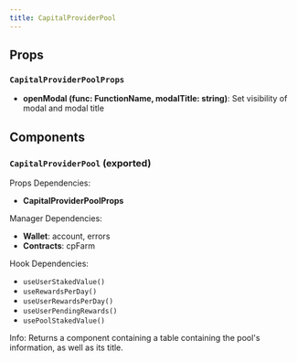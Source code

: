 ```yaml
---
title: CapitalProviderPool
---
```


## Props

### `CapitalProviderPoolProps`
- **openModal (func: FunctionName, modalTitle: string)**: Set visibility of modal and modal title

## Components

### `CapitalProviderPool` (exported)

Props Dependencies:
- **CapitalProviderPoolProps**

Manager Dependencies:
- **Wallet**: account, errors
- **Contracts**: cpFarm

Hook Dependencies:
- `useUserStakedValue()`
- `useRewardsPerDay()`
- `useUserRewardsPerDay()`
- `useUserPendingRewards()`
- `usePoolStakedValue()`

Info: Returns a component containing a table containing the pool's information, as well as its title.